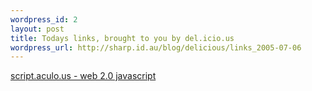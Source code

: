 ```yaml
--- 
wordpress_id: 2
layout: post
title: Todays links, brought to you by del.icio.us
wordpress_url: http://sharp.id.au/blog/delicious/links_2005-07-06
---
```

<a href="http://script.aculo.us/">script.aculo.us - web 2.0 javascript</a>
<br />
